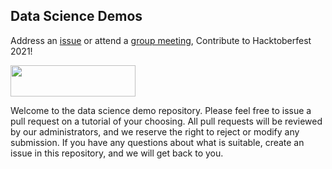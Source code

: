 ## Data Science Demos
Address an [issue](https://github.com/devoworm/Digital-Bacillaria/issues) or attend a [group meeting](https://devoworm.weebly.com/schedulejoin.html), Contribute to Hacktoberfest 2021!   

<IMG width="200" height="50" SRC = "https://github.com/devoworm/Digital-Bacillaria/blob/master/Hacktoberfest/hf_logo.png">

Welcome to the data science demo repository. Please feel free to issue a pull request on a tutorial of your choosing. All pull requests will be reviewed by our administrators, and we reserve the right to reject or modify any submission. If you have any questions about what is suitable, create an issue in this repository, and we will get back to you.
